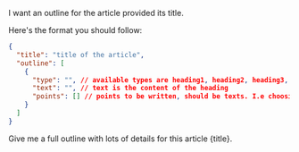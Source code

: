 I want an outline for the article provided its title.

Here's the format you should follow:

```json
{
  "title": "title of the article",
  "outline": [
    {
      "type": "", // available types are heading1, heading2, heading3, heading4, heading5, heading6
      "text": "", // text is the content of the heading
      "points": [] // points to be written, should be texts. I.e choosing the right tank
    }
  ]
}
```

Give me a full outline with lots of details for this article {title}.

